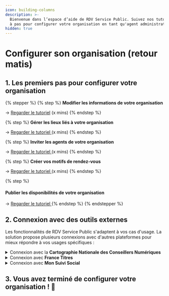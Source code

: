 ```yaml
---
icon: building-columns
description: >-
  Bienvenue dans l’espace d’aide de RDV Service Public. Suivez nos tutoriels pas
  à pas pour configurer votre organisation en tant qu'agent administrateur.
hidden: true
---
```


# Configurer son organisation (retour matis)

## 1. Les premiers pas pour configurer votre organisation

{% stepper %}
{% step %}
**Modifier les informations de votre organisation**

→ [Regarder le tutoriel](https://scribehow.com/shared/Configurez_votre_organisation_sur_RDV_Service_Public__iyJaZ74LRjmcZXAa1IbpGg) (x mins)
{% endstep %}

{% step %}
**Gérer les lieux liés à votre organisation**

→ [Regarder le tutoriel](https://scribehow.com/shared/Configurez_votre_organisation_sur_RDV_Service_Public__iyJaZ74LRjmcZXAa1IbpGg)[ ](https://scribehow.com/shared/Configurez_votre_organisation_sur_RDV_Service_Public__iyJaZ74LRjmcZXAa1IbpGg#e547c8a4)(x mins)
{% endstep %}

{% step %}
**Inviter les agents de votre organisation**

→ [Regarder le tutoriel ](https://scribehow.com/shared/Configurez_votre_organisation_sur_RDV_Service_Public__iyJaZ74LRjmcZXAa1IbpGg)(x mins)
{% endstep %}

{% step %}
**Créer vos motifs de rendez-vous**

→ [Regarder le tutoriel ](https://scribehow.com/shared/Configurez_votre_organisation_sur_RDV_Service_Public__iyJaZ74LRjmcZXAa1IbpGg#5e4bffd7)(x mins)
{% endstep %}

{% step %}
#### **Publier les disponibilités de votre organisation**&#x20;

→ [Regarder le tutoriel ](https://scribehow.com/shared/Configurez_votre_organisation_sur_RDV_Service_Public_DR__Xjgc9TCtSaSmotYxkSguPg)
{% endstep %}
{% endstepper %}

## 2. Connexion avec des outils externes

Les fonctionnalités de RDV Service Public s'adaptent à vos cas d'usage. La solution propose plusieurs connexions avec d'autres plateformes pour mieux répondre à vos usages spécifiques :&#x20;

<details>

<summary>Connexion avec la <strong>Cartographie Nationale des Conseillers Numériques</strong> </summary>

Blablabla

</details>

<details>

<summary>Connexion avec <strong>France Titres</strong> </summary>

Relier vos motifs RDV Service Public au portail France Titres&#x20;

[➡️ Consulter le tutoriel](https://scribehow.com/shared/Configurez_votre_organisation_sur_RDV_Service_Public_DR__Xjgc9TCtSaSmotYxkSguPg)

</details>

<details>

<summary>Connexion avec <strong>Mon Suivi Social</strong> </summary>

[➡️ Consulter le tutoriel](https://scribehow.com/shared/Configurez_votre_organisation_sur_RDV_Service_Public_DR__Xjgc9TCtSaSmotYxkSguPg)

</details>

## &#x20;**3.** Vous avez terminé de configurer votre organisation ! 🎉

